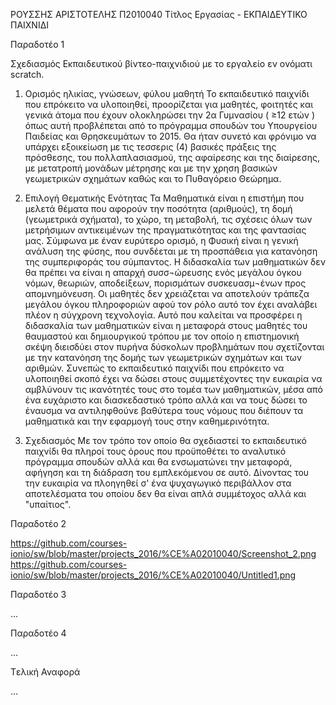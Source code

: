 ΡΟΥΣΣΗΣ ΑΡΙΣΤΟΤΕΛΗΣ Π2010040
Τίτλος Εργασίας - ΕΚΠΑΙΔΕΥΤΙΚΟ ΠΑΙΧΝΙΔΙ 

Παραδοτέο 1

Σχεδιασμός Εκπαιδευτικού βίντεο-παιχνιδιού με το εργαλείο εν ονόματι scratch.

1) Ορισμός ηλικίας, γνώσεων, φύλου μαθητή
Το εκπαιδευτικό παιχνίδι που επρόκειτο να υλοποιηθεί, προορίζεται για μαθητές, φοιτητές και γενικά άτομα που έχουν ολοκληρώσει την 2α Γυμνασίου ( ≥12 ετών ) όπως αυτή προβλέπεται από το πρόγραμμα σπουδών του Υπουργείου Παιδείας και Θρησκευμάτων το 2015. Θα ήταν συνετό και φρόνιμο να υπάρχει εξοικείωση με τις τεσσερις (4) βασικές πράξεις της πρόσθεσης, του πολλαπλασιασμού, της αφαίρεσης και της διαίρεσης, με μετατροπή μονάδων μέτρησης και με την χρηση βασικών γεωμετρικών σχημάτων καθώς και το Πυθαγόρειο Θεώρημα.

2) Επιλογή Θεματικής Ενότητας
Τα Mαθηματικά είναι η επιστήμη που μελετά θέματα που αφορούν την ποσότητα (αριθμούς), τη δομή (γεωμετρικά σχήματα), το χώρο, τη μεταβολή, τις σχέσεις όλων των μετρήσιμων αντικειμένων της πραγματικότητας και της φαντασίας μας. Σύμφωνα με έναν ευρύτερο ορισμό, η Φυσική είναι η γενική ανάλυση της φύσης, που συνδέεται με τη προσπάθεια για κατανόηση της συμπεριφοράς του σύμπαντος.
Η διδασκαλία των μαθηματικών δεν θα πρέπει να είναι η απαρχή συσσ¬ώρευσης ενός μεγάλου όγκου νόμων, θεωριών, αποδείξεων, πορισμάτων συσκευασμ¬ένων προς απομνημόνευση. Οι μαθητές δεν χρειάζεται να αποτελούν τράπεζα μεγάλου όγκου πληροφοριών αφού τον ρόλο αυτό τον έχει αναλάβει πλέον η σύγχρονη τεχνολογία. Αυτό που καλείται να προσφέρει η διδασκαλία των μαθηματικών είναι η μεταφορά στους μαθητές του θαυμαστού και δημιουργικού τρόπου με τον οποίο η επιστημονική σκέψη διεισδύει στον πυρήνα δύσκολων προβλημάτων που σχετίζονται με την κατανόηση της δομής των γεωμετρικών σχημάτων και των αριθμών.
Συνεπώς το εκπαιδευτικό παιχνίδι που επρόκειτο να υλοποιηθεί σκοπό έχει να δώσει στους συμμετέχοντες την ευκαιρία να αμβλύνουν τις ικανότητές τους στο τομέα των μαθηματικών, μέσα από ένα ευχάριστο και διασκεδαστικό τρόπο αλλά και να τους δώσει το έναυσμα να αντιληφθούνε βαθύτερα τους νόμους που διέπουν τα μαθηματικά και την εφαρμογή τους στην καθημερινότητα.

3) Σχεδιασμός
Με τον τρόπο τον οποίο θα σχεδιαστεί το εκπαιδευτικό παιχνίδι θα πληροί τους όρους που προϋποθέτει το αναλυτικό πρόγραμμα σπουδών αλλά και θα ενσωματώνει την μεταφορά, αφήγηση και τη διάδραση του εμπλεκόμενου σε αυτό. Δίνοντας του την ευκαιρία να πλοηγηθεί σ' ένα ψυχαγωγικό περιβάλλον στα αποτελέσματα του οποίου δεν θα είναι απλά συμμέτοχος αλλά και "υπαίτιος".

Παραδοτέο 2

https://github.com/courses-ionio/sw/blob/master/projects_2016/%CE%A02010040/Screenshot_2.png
https://github.com/courses-ionio/sw/blob/master/projects_2016/%CE%A02010040/Untitled1.png

Παραδοτέο 3

...

Παραδοτέο 4

...

Tελική Αναφορά

...

